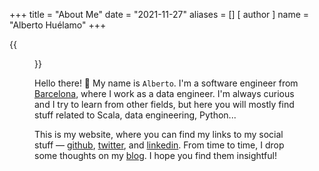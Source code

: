 +++
title = "About Me"
date = "2021-11-27"
aliases = []
[ author ]
  name = "Alberto Huélamo"
+++

{{<figure src="/img/kaspars-upmanis-nD2WzCZrlLE-unsplash.jpg" caption="Photo by [Kaspars Upmanis](https://unsplash.com/@upmanis) in [Unsplash](https://unsplash.com/s/photos/barcelona)">}}

Hello there! 👋 My name is `Alberto`. I'm a software engineer from [Barcelona](https://www.google.com/maps/place/Barcelona/@41.3926467,2.0701492,12z/data=!3m1!4b1!4m5!3m4!1s0x12a49816718e30e5:0x44b0fb3d4f47660a!8m2!3d41.3873974!4d2.168568), where I work as a data engineer. I'm always curious and I try to learn from other fields, but here you will mostly find stuff related to Scala, data engineering, Python...

This is my website, where you can find my links to my social stuff — [github](https://github.com/alhuelamo), [twitter](https://twitter.com/alhuelamo), and [linkedin](https://www.linkedin.com/in/alhuelamo/). From time to time, I drop some thoughts on my [blog](/posts). I hope you find them insightful!
